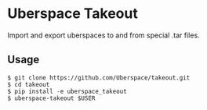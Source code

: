 # Uberspace Takeout

Import and export uberspaces to and from special .tar files.

## Usage

```console
$ git clone https://github.com/Uberspace/takeout.git
$ cd takeout
$ pip install -e uberspace_takeout
$ uberspace-takeout $USER
```
